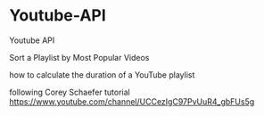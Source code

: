 # Youtube-API

Youtube API

Sort a Playlist by Most Popular Videos

how to calculate the duration of a YouTube playlist

following Corey Schaefer tutorial
https://www.youtube.com/channel/UCCezIgC97PvUuR4_gbFUs5g
